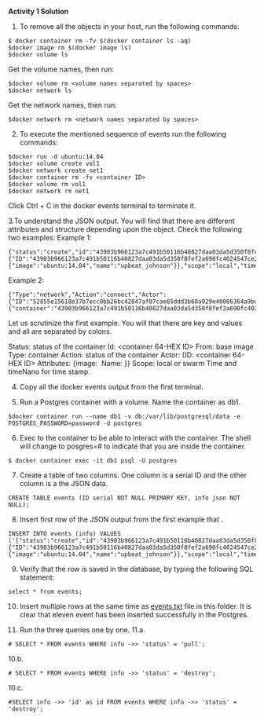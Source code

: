 **Activity 1 Solution**

1. To remove all the objects in your host, run the following commands:
```
$ docker container rm -fv $(docker container ls -aq)
$docker image rm $(docker image ls)
$docker volume ls
```
Get the volume names, then run:
```
$docker volume rm <volume names separated by spaces>
$docker network ls
```
Get the network names, then run:
```
$docker network rm <network names separated by spaces>
```
2. To execute the mentioned sequence of events run the following commands:
```
$docker run -d ubuntu:14.04
$docker volume create vol1
$docker network create net1
$docker container rm -fv <container ID>
$docker volume rm vol1
$docker network rm net1
```
Click Ctrl + C in the docker events terminal to terminate it.

3.To understand the JSON output. You will find that there are different attributes and structure depending upon the object. Check the following two examples:
Example 1:
```
{"status":"create","id":"43903b966123a7c491b50116b40827daa03da5d350f8fef2a690fc4024547ce2","from":"ubuntu:14.04","Type":"container","Action":"create","Actor":{"ID":"43903b966123a7c491b50116b40827daa03da5d350f8fef2a690fc4024547ce2","Attributes":{"image":"ubuntu:14.04","name":"upbeat_johnson"}},"scope":"local","time":1592516703,"timeNano":1592516703507582404}
```
Example 2:
```
{"Type":"network","Action":"connect","Actor":{"ID":"52855e15618e37b7ecc0bb26bc42847af07cae65ddd3b68a029e40006364a9bd","Attributes":{"container":"43903b966123a7c491b50116b40827daa03da5d350f8fef2a690fc4024547ce2","name":"bridge","type":"bridge"}},"scope":"local","time":1592516703,"timeNano":1592516703911851347}
```
Let us scrutinize the first example. You will that there are key and values and all are separated by colons.

Status: status of the container
Id: <container 64-HEX ID>
From: base image
Type: container
Action: status of the container
Actor: {ID: <container 64-HEX ID>
           Attributes: {image: <image name>
          Name: <container auto-generated name as adjective_noun>}}
Scope: local or swarm
Time and timeNano for time stamp.

4. Copy all the docker events output from the first terminal.

5. Run a Postgres container with a volume. Name the container as db1.
```
$docker container run --name db1 -v db:/var/lib/postgresql/data -e POSTGRES_PASSWORD=password -d postgres
```
6. Exec to the container to be able to interact with the container. The shell will change to posgres=# to indicate that you are inside the container.
```
$ docker container exec -it db1 psql -U postgres
```
7. Create a table of two columns. One column is a serial ID and the other column is a the JSON data.
```
CREATE TABLE events (ID serial NOT NULL PRIMARY KEY, info json NOT NULL);
```
8. Insert first row of the JSON output from the first example that .
```
INSERT INTO events (info) VALUES ('{"status":"create","id":"43903b966123a7c491b50116b40827daa03da5d350f8fef2a690fc4024547ce2","from":"ubuntu:14.04","Type":"container","Action":"create","Actor":{"ID":"43903b966123a7c491b50116b40827daa03da5d350f8fef2a690fc4024547ce2","Attributes":{"image":"ubuntu:14.04","name":"upbeat_johnson"}},"scope":"local","time":1592516703,"timeNano":1592516703507582404}');
```
9. Verify that the row is saved in the database, by typing the following SQL statement:
```
select * from events;
```

10. Insert multiple rows at the same time as [events.txt](https://github.com/PacktWorkshops/The-Docker-Workshop/blob/master/Chapter7/Activity1/events.txt) file in this folder.
It is clear that eleven event has been inserted successfully in the Postgres.

11. Run the three queries one by one.
11.a.
```
# SELECT * FROM events WHERE info ->> 'status' = 'pull';
```

10.b.
```
# SELECT * FROM events WHERE info ->> 'status' = 'destroy';
```

10.c.
```
#SELECT info ->> 'id' as id FROM events WHERE info ->> 'status' = 'destroy';
```
